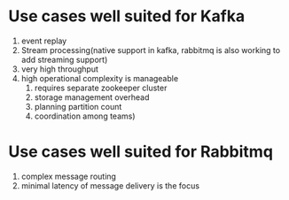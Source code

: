 # Use cases well suited for Kafka
1. event replay
2. Stream processing(native support in kafka, rabbitmq is also working to add streaming support)
3. very high throughput
4. high operational complexity is manageable
   1. requires separate zookeeper cluster
   2. storage management overhead
   3. planning partition count
   4. coordination among teams)
  
# Use cases well suited for Rabbitmq
1. complex message routing
2. minimal latency of message delivery is the focus
